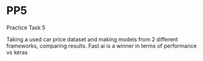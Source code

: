 # PP5
Practice Task 5

Taking a used car price dataset and making models from 2 different frameworks, comparing results.
Fast ai is a winner in terms of performance vs keras
